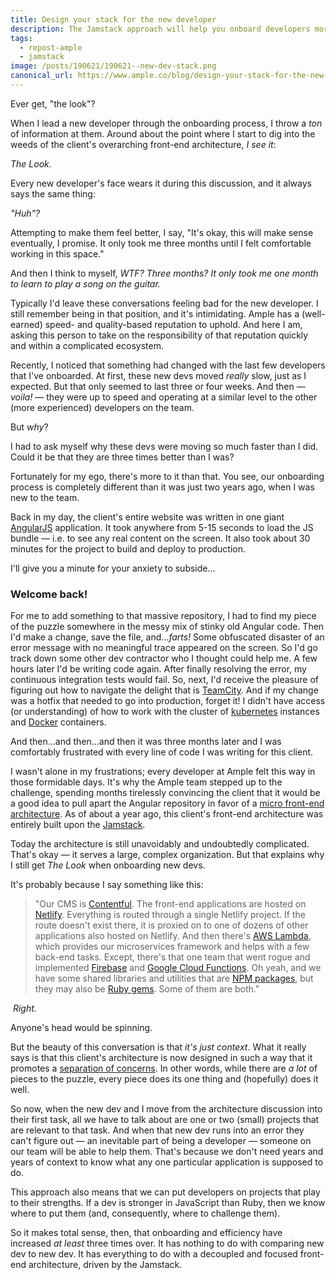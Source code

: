 ```yaml
---
title: Design your stack for the new developer
description: The Jamstack approach will help you onboard developers more quickly, and increase your overall efficiency. Ample's Sean Davis will tell you how.
tags:
  - repost-ample
  - jamstack
image: /posts/190621/190621--new-dev-stack.png
canonical_url: https://www.ample.co/blog/design-your-stack-for-the-new-developer-and-increase-your-onboarding-speed
---
```


Ever get, "the look"?

When I lead a new developer through the onboarding process, I throw a _ton_ of information at them. Around about the point where I start to dig into the weeds of the client's overarching front-end architecture, _I see it_:

_The Look._

Every new developer's face wears it during this discussion, and it always says the same thing:_‍_

_"Huh"?_

Attempting to make them feel better, I say, "It's okay, this will make sense eventually, I promise. It only took me three months until I felt comfortable working in this space."

And then I think to myself, _WTF? Three months? It only took me one month to learn to play a song on the guitar._

Typically I'd leave these conversations feeling bad for the new developer. I still remember being in that position, and it's intimidating. Ample has a (well-earned) speed- and quality-based reputation to uphold. And here I am, asking this person to take on the responsibility of that reputation quickly and within a complicated ecosystem.

Recently, I noticed that something had changed with the last few developers that I've onboarded. At first, these new devs moved _really_ slow, just as I expected. But that only seemed to last three or four weeks. And then — _voila!_ — they were up to speed and operating at a similar level to the other (more experienced) developers on the team.

But _why_?

I had to ask myself why these devs were moving so much faster than I did. Could it be that they are three times better than I was?

Fortunately for my ego, there's more to it than that. You see, our onboarding process is completely different than it was just two years ago, when I was new to the team.

Back in my day, the client's entire website was written in one giant [AngularJS](https://angularjs.org/) application. It took anywhere from 5-15 seconds to load the JS bundle — i.e. to see any real content on the screen. It also took about 30 minutes for the project to build and deploy to production.

I'll give you a minute for your anxiety to subside...

### Welcome back!

For me to add something to that massive repository, I had to find my piece of the puzzle somewhere in the messy mix of stinky old Angular code. Then I'd make a change, save the file, and..._farts!_ Some obfuscated disaster of an error message with no meaningful trace appeared on the screen. So I'd go track down some other dev contractor who I thought could help me. A few hours later I'd be writing code again. After finally resolving the error, my continuous integration tests would fail. So, next, I'd receive the pleasure of figuring out how to navigate the delight that is [TeamCity](https://www.jetbrains.com/teamcity/). And if my change was a hotfix that needed to go into production, forget it! I didn't have access (or understanding) of how to work with the cluster of [kubernetes](https://kubernetes.io/) instances and [Docker](https://www.docker.com/) containers.

And then...and then...and then it was three months later and I was comfortably frustrated with every line of code I was writing for this client.

I wasn't alone in my frustrations; every developer at Ample felt this way in those formidable days. It's why the Ample team stepped up to the challenge, spending months tirelessly convincing the client that it would be a good idea to pull apart the Angular repository in favor of a [micro front-end architecture](https://micro-frontends.org/). As of about a year ago, this client's front-end architecture was entirely built upon the [Jamstack](https://cobwwweb.com/wtf-is-jamstack).

Today the architecture is still unavoidably and undoubtedly complicated. That's okay — it serves a large, complex organization. But that explains why I still get _The Look_ when onboarding new devs.

It's probably because I say something like this:

> "Our CMS is [Contentful](https://www.contentful.com/). The front-end applications are hosted on [Netlify](https://www.netlify.com/). Everything is routed through a single Netlify project. If the route doesn't exist there, it is proxied on to one of dozens of other applications also hosted on Netlify. And then there's [AWS Lambda](https://aws.amazon.com/lambda/), which provides our microservices framework and helps with a few back-end tasks. Except, there's that one team that went rogue and implemented [Firebase](https://firebase.google.com/) and [Google Cloud Functions](https://cloud.google.com/functions/). Oh yeah, and we have some shared libraries and utilities that are [NPM packages](https://www.npmjs.com/), but they may also be [Ruby gems](https://rubygems.org/). Some of them are both."

‍
_Right._

Anyone's head would be spinning.

But the beauty of this conversation is that _it's just context_. What it really says is that this client's architecture is now designed in such a way that it promotes a [separation of concerns](https://en.wikipedia.org/wiki/Separation_of_concerns). In other words, while there are _a lot_ of pieces to the puzzle, every piece does its one thing and (hopefully) does it well.

So now, when the new dev and I move from the architecture discussion into their first task, all we have to talk about are one or two (small) projects that are relevant to that task. And when that new dev runs into an error they can't figure out — an inevitable part of being a developer — someone on our team will be able to help them. That's because we don't need years and years of context to know what any one particular application is supposed to do.

This approach also means that we can put developers on projects that play to their strengths. If a dev is stronger in JavaScript than Ruby, then we know where to put them (and, consequently, where to challenge them).

So it makes total sense, then, that onboarding and efficiency have increased _at least_ three times over. It has nothing to do with comparing new dev to new dev. It has everything to do with a decoupled and focused front-end architecture, driven by the Jamstack.
